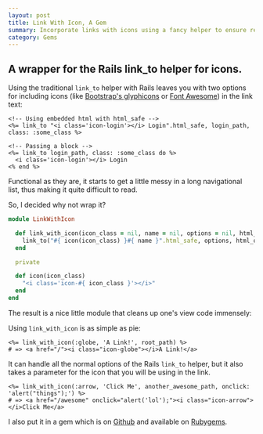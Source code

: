 ```yaml
---
layout: post
title: Link With Icon, A Gem
summary: Incorporate links with icons using a fancy helper to ensure readable code.
category: Gems
---
```


## A wrapper for the Rails link_to helper for icons.

Using the traditional `link_to` helper with Rails leaves you with two options for including icons (like [Bootstrap's glyphicons](http://getboostrap.com) or [Font Awesome](http://fontawesome.io/)) in the link text:


```html+erb
<!-- Using embedded html with html_safe -->
<%= link_to "<i class='icon-login'></i> Login".html_safe, login_path, class: :some_class %>

<!-- Passing a block -->
<%= link_to login_path, class: :some_class do %>
  <i class='icon-login'></i> Login
<% end %>
```


Functional as they are, it starts to get a little messy in a long navigational list, thus making it quite difficult to read.

So, I decided why not wrap it?

```ruby
module LinkWithIcon

  def link_with_icon(icon_class = nil, name = nil, options = nil, html_options = nil, &block)
    link_to("#{ icon(icon_class) }#{ name }".html_safe, options, html_options, &block)
  end

  private

  def icon(icon_class)
    "<i class='icon-#{ icon_class }'></i>"
  end
end
```

The result is a nice little module that cleans up one's view code immensely:

Using `link_with_icon` is as simple as pie:

```html+erb
<%= link_with_icon(:globe, 'A Link!', root_path) %>
# => <a href="/"><i class="icon-globe"></i>A Link!</a>
```

It can handle all the normal options of the Rails `link_to` helper, but it also takes a parameter for the icon that you will be using in the link.

```html+erb
<%= link_with_icon(:arrow, 'Click Me', another_awesome_path, onclick: 'alert("things");') %>
# => <a href="/awesome" onclick="alert('lol');"><i class="icon-arrow"></i>Click Me</a>
```

I also put it in a gem which is on [Github](https://github.com/johnotander/link_with_icon) and available on [Rubygems](http://rubygems.org/gems/link_with_icon).